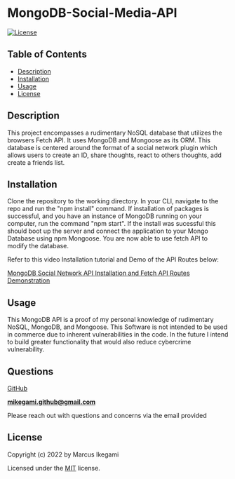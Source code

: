 
# MongoDB-Social-Media-API
[![License](https://img.shields.io/github/license/marcusikegami/mongodb-social-network-API)](LICENSE.txt)

## Table of Contents
* [Description](#description)
* [Installation](#installation)
* [Usage](#usage)
* [License](#license)

## Description 

This project encompasses a rudimentary NoSQL database that utilizes the browsers Fetch API. It uses MongoDB and Mongoose as its ORM. This database is centered around the format of a social network plugin which allows users to create an ID, share thoughts, react to others thoughts, add create a friends list. 

## Installation

Clone the repository to the working directory. In your CLI, navigate to the repo and run the "npm install" command. If installation of packages is successful, and you have an instance of MongoDB running on your computer, run the command "npm start". If the install was sucessful this should boot up the server and connect the application to your Mongo Database using npm Mongoose. You are now able to use fetch API to modify the database.

Refer to this video Installation tutorial and Demo of the API Routes below:

[MongoDB Social Network API Installation and Fetch API Routes Demonstration](https://www.youtube.com/watch?v=X4gDWpk4yQ4&ab_channel=mikegami.github)

## Usage

This MongoDB API is a proof of my personal knowledge of rudimentary NoSQL, MongoDB, and Mongoose. This Software is not intended to be used in commerce due to inherent vulnerabilities in the code. In the future I intend to build greater functionality that would also reduce cybercrime vulnerability.

## Questions

[GitHub](https://github.com/marcusikegami)

**mikegami.github@gmail.com**

Please reach out with questions and concerns via the email provided

## License

  Copyright (c) 2022 by Marcus Ikegami
  
  Licensed under the [MIT](LICENSE.txt) license.
  
